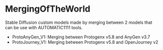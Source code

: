 # MergingOfTheWorld

Stable Diffusion custom models made by merging between 2 models that can be use with AUTOMATIC1111 tools.

* ProtoAnyGen_V1: Merging between Protogenx v5.8 and AnyGen v3.7
* ProtoJourney_V1: Merging between Protogenx v5.8 and OpenJourney v2
